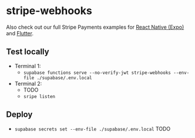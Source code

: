 # stripe-webhooks

Also check out our full Stripe Payments examples for [React Native (Expo)](https://github.com/supabase-community/expo-stripe-payments-with-supabase-functions) and [Flutter](https://github.com/supabase-community/flutter-stripe-payments-with-supabase-functions).

## Test locally

- Terminal 1:
  - `supabase functions serve --no-verify-jwt stripe-webhooks --env-file ./supabase/.env.local`
- Terminal 2:
  - TODO
  - `sripe listen`

## Deploy

- `supabase secrets set --env-file ./supabase/.env.local`
  TODO
